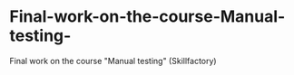 # Final-work-on-the-course-Manual-testing-
Final work on the course "Manual testing" (Skillfactory)
